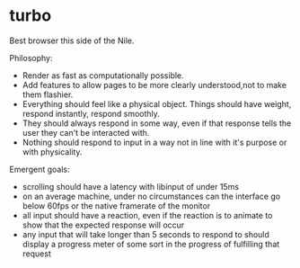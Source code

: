 # turbo
Best browser this side of the Nile.

Philosophy:
* Render as fast as computationally possible.
* Add features to allow pages to be more clearly understood,not to make them flashier.
* Everything should feel like a physical object. Things should have weight, respond instantly, respond smoothly.
* They should always respond in some way, even if that response tells the user they can't be interacted with.
* Nothing should respond to input in a way not in line with it's purpose or with physicality.

Emergent goals:
* scrolling should have a latency with libinput of under 15ms
* on an average machine, under no circumstances can the interface go below 60fps or the native framerate of the monitor
* all input should have a reaction, even if the reaction is to animate to show that the expected response will occur
* any input that will take longer than 5 seconds to respond to should display a progress meter of some sort in the progress of fulfilling that request
